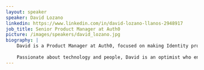 ```yaml
---
layout: speaker
speaker: David Lozano
linkedin: https://www.linkedin.com/in/david-lozano-llanos-2948917
job_title: Senior Product Manager at Auth0
picture: /images/speakers/david_lozano.jpg
biography: |
    David is a Product Manager at Auth0, focused on making Identity protocols simpler and more useful for developers to build great services. Before joining Auth0, David worked at Telefónica I+D, specializing in Identity, APIs, and platforms to accelerate service development.
    
    Passionate about technology and people, David is an optimist who enjoys reading, sports, football, and spending time with family and friends.
---
```

